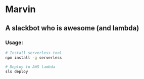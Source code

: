 Marvin
======

## A slackbot who is awesome (and lambda)

### Usage:

```sh
# Install serverless tool 
npm install -g serverless

# Deploy to AWS lambda
sls deploy
```
